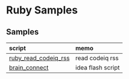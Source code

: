 # Ruby Samples
## Samples

|script|memo|
|:--|:--|
|[ruby_read_codeiq_rss](ruby_read_codeiq_rss)|read codeiq rss|
|[brain_connect](brain_connect)|idea flash script|
